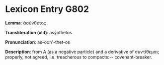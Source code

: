 # Lexicon Entry G802

**Lemma**: ἀσύνθετος

**Transliteration (xlit)**: asýnthetos

**Pronunciation**: as-oon'-thet-os

**Description**:
from Α (as a negative particle) and a derivative of συντίθεμαι; properly, not agreed, i.e. treacherous to compacts:-- covenant-breaker.
